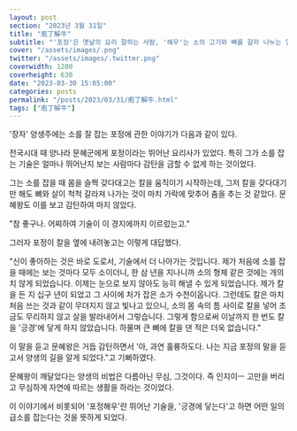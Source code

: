 ```yaml
---
layout: post
section: "2023년 3월 31일"
title: "庖丁解牛"
subtitle: "'포정'은 옛날의 요리 잘하는 사람, '해우'는 소의 고기와 뼈를 갈라 나누는 일, 곧 포정이 소를 잘 잡는 것 같이, 기술이 매우 뛰어난 것을 일컫는 말이다. '어떤 일의 금소나 요소'를 가리키는 '긍경'이라는 말도 여기서 나왔다."
cover: "/assets/images/.png"
twitter: "/assets/images/.twitter.png"
coverwidth: 1200
coverheight: 630
date: "2023-03-30 15:05:00"
categories: posts
permalink: "/posts/2023/03/31/庖丁解牛.html"
tags: ["庖丁解牛"]
---
```


'장자' 양생주에는 소를 잘 잡는 포정에 관한 이야기가 다음과 같이 있다.

전국시대 때 양나라 문혜군에게 포정이라는 뛰어난 요리사가 있었다. 특히 그가 소를 잡는 기술은 얼마나 뛰어난지 보는 사람마다 감탄을 금할 수 없게 하는 것이었다.

그는 소를 잡을 때 몸을 슬쩍 갖다대고는 칼을 움직이기 시작하는데, 그저 칼을 갖다대기만 해도 뼈와 살이 척척 갈라져 나가는 것이 마치 가락에 맞추어 춤을 추는 것 같았다. 문혜왕도 이를 보고 감탄하여 마지 않았다.

"참 좋구나. 어찌하여 기술이 이 경지에까지 이르렀는고."

그러자 포정이 칼을 옆에 내려놓고는 이렇게 대답했다.

"신이 좋아하는 것은 바로 도로서, 기술에서 더 나아가는 것입니다. 제가 처음에 소를 잡을 때에는 보는 것마다 모두 소이더니, 한 삼 년을 지나니까 소의 형체 같은 것에는 개의치 않게 되었습니다. 이제는 눈으로 보지 않아도 능히 해낼 수 있게 되었습니다. 제가 칼을 든 지 십구 년이 되었고 그 사이에 처가 잡은 소가 수천이옵니다. 그런데도 칼은 마치 처음 쓰는 것과 같이 무뎌지지 않고 빛나고 있으니, 소의 몸 속의 틈 사이로 칼을 넣어 조금도 무리하지 않고 살을 발라내어서 그렇습니다. 그렇게 함으로써 이날까지 한 번도 칼을 '긍경'에 닿게 하지 않았습니다. 하물며 큰 뼈에 칼을 댄 적은 더욱 없습니다."

이 말을 듣고 문혜왕은 거듭 감탄하면서 '아, 과연 훌륭하도다. 나는 지금 포정의 말을 듣고서 양생의 길을 알게 되었다."고 기뻐하였다.

문혜왕이 깨달았다는 양생의 비법은 다름아닌 무심, 그것이다. 즉 인지이ㅡ 고만을 버리고 무심하게 자연에 따르는 생활을 하라는 것이었다.

이 이야기에서 비롯되어 '포정해우'란 뛰어난 기술을, '긍경에 닿는다'고 하면 어떤 일의 급소를 잡는다는 것을 뜻하게 되었다.
